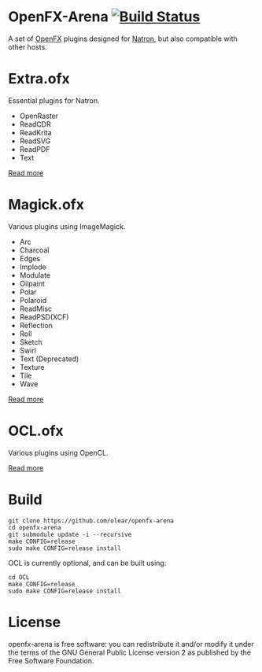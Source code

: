 OpenFX-Arena [![Build Status](https://travis-ci.org/olear/openfx-arena.svg)](https://travis-ci.org/olear/openfx-arena)
============

A set of [OpenFX](http://openfx.sf.net) plugins designed for [Natron](http://natron.fr), but also compatible with other hosts.

Extra.ofx
=========

Essential plugins for Natron.

 * OpenRaster
 * ReadCDR
 * ReadKrita
 * ReadSVG
 * ReadPDF
 * Text

[Read more](Extra/README.md)

Magick.ofx
==========

Various plugins using ImageMagick.

 * Arc
 * Charcoal
 * Edges
 * Implode
 * Modulate
 * Oilpaint
 * Polar
 * Polaroid
 * ReadMisc
 * ReadPSD(XCF)
 * Reflection
 * Roll
 * Sketch
 * Swirl
 * Text (Deprecated)
 * Texture
 * Tile
 * Wave

[Read more](Magick/README.md)

OCL.ofx
=======

Various plugins using OpenCL.

[Read more](OCL/README.md)

Build
=====

```
git clone https://github.com/olear/openfx-arena
cd openfx-arena
git submodule update -i --recursive
make CONFIG=release
sudo make CONFIG=release install
```

OCL is currently optional, and can be built using:
```
cd OCL
make CONFIG=release
sudo make CONFIG=release install
```

License
=======

openfx-arena is free software: you can redistribute it and/or modify it under the terms of the GNU General Public License version 2 as published by the Free Software Foundation.
